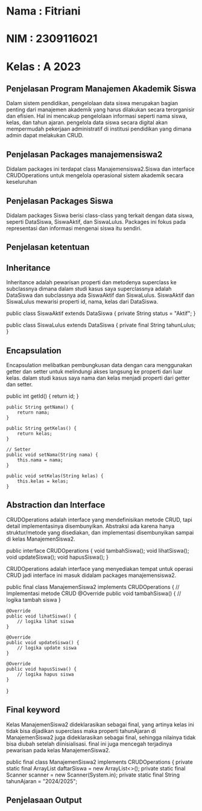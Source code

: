 # Nama : Fitriani
# NIM : 2309116021
# Kelas : A 2023

## Penjelasan Program Manajemen Akademik Siswa
Dalam sistem pendidikan, pengelolaan data siswa merupakan bagian penting dari manajemen akademik yang harus dilakukan secara terorganisir dan efisien. Hal ini mencakup pengelolaan informasi seperti nama siswa, kelas, dan tahun ajaran. pengelola data siswa secara digital akan mempermudah pekerjaan administratif di institusi pendidikan yang dimana admin dapat melakukan CRUD.

## Penjelasan Packages manajemensiswa2
Didalam packages ini terdapat class Manajemensiswa2.Siswa dan interface CRUDOperations untuk mengelola operasional sistem akademik secara keseluruhan

## Penjelasan Packages Siswa
Didalam packages Siswa berisi class-class yang terkait dengan data siswa, seperti DataSiswa, SiswaAktif, dan SiswaLulus. Packages ini fokus pada representasi dan informasi mengenai siswa itu sendiri.

## Penjelasan ketentuan
## Inheritance
Inheritance adalah pewarisan properti dan metodenya superclass ke subclassnya dimana dalam studi kasus saya superclassnya adalah DataSiswa dan subclassnya ada SiswaAktif dan SiswaLulus. SiswaAktif dan SiswaLulus mewarisi properti id, nama, kelas dari DataSiswa.

public class SiswaAktif extends DataSiswa {
    private String status = "Aktif";
}

public class SiswaLulus extends DataSiswa {
    private final String tahunLulus;
}


## Encapsulation
Encapsulation melibatkan pembungkusan data dengan cara menggunakan getter dan setter untuk melindungi akses langsung ke properti dari luar kelas. dalam studi kasus saya nama dan kelas menjadi properti dari getter dan setter.

public int getId() {
        return id;
    }

    public String getNama() {
        return nama;
    }

    public String getKelas() {
        return kelas;
    }

    // Setter
    public void setNama(String nama) {
        this.nama = nama;
    }

    public void setKelas(String kelas) {
        this.kelas = kelas;
    }

## Abstraction dan Interface
CRUDOperations adalah interface yang mendefinisikan metode CRUD, tapi detail implementasinya disembunyikan. Abstraksi ada karena hanya struktur/metode yang disediakan, dan implementasi disembunyikan sampai di kelas ManajemenSiswa2.

public interface CRUDOperations {
    void tambahSiswa();
    void lihatSiswa();
    void updateSiswa();
    void hapusSiswa();
}


CRUDOperations adalah interface yang menyediakan tempat untuk operasi CRUD jadi interface ini masuk didalam packages manajemensiswa2.

public final class ManajemenSiswa2 implements CRUDOperations {
    // Implementasi metode CRUD
    @Override
    public void tambahSiswa() {
        // logika tambah siswa
    }
    
    @Override
    public void lihatSiswa() {
        // logika lihat siswa
    }
    
    @Override
    public void updateSiswa() {
        // logika update siswa
    }
    
    @Override
    public void hapusSiswa() {
        // logika hapus siswa
    }
}



## Final keyword
Kelas ManajemenSiswa2 dideklarasikan sebagai final, yang artinya kelas ini tidak bisa dijadikan superclass maka properti tahunAjaran di ManajemenSiswa2 juga dideklarasikan sebagai final, sehingga nilainya tidak bisa diubah setelah diinisialisasi. final ini juga mencegah terjadinya pewarisan pada kelas ManajemenSiswa2.

public final class ManajemenSiswa2 implements CRUDOperations {
    private static final ArrayList<DataSiswa> daftarSiswa = new ArrayList<>();
    private static final Scanner scanner = new Scanner(System.in);
    private static final String tahunAjaran = "2024/2025";
    
## Penjelasaan Output

